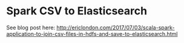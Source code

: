 # Spark CSV to Elasticsearch

See blog post here: http://ericlondon.com/2017/07/03/scala-spark-application-to-join-csv-files-in-hdfs-and-save-to-elasticsearch.html
